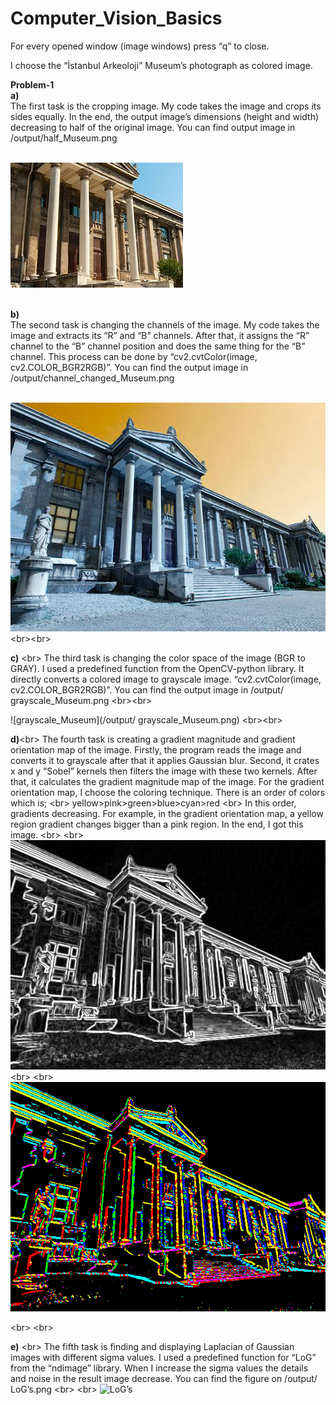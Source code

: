# Computer_Vision_Basics


For every opened window (image windows) press “q” to close.

I choose the “İstanbul Arkeoloji” Museum’s photograph as colored image.


**Problem-1** <br/>
**a)**<br/>
The first task is the cropping image. My code takes the image and crops its sides equally. In the end, the output image’s dimensions (height and width) decreasing to half of the original image. You can find output image in /output/half_Museum.png  <br/><br/>
    
![Half Museum](/output/half_Museum.png)
<br/><br/>


**b)** <br/>
The second task is changing the channels of the image. My code takes the image and extracts its “R” and “B” channels. After that, it assigns the “R” channel to the “B” channel position and does the same thing for the “B” channel. This process can be done by “cv2.cvtColor(image, cv2.COLOR_BGR2RGB)”. You can find the output image in /output/channel_changed_Museum.png<br/><br/>

![channel_changed_Museum](/output/channel_changed_Museum.png)
<br\><br\>

**c)** <br\>
The third task is changing the color space of the image (BGR to GRAY). I used a predefined function from the OpenCV-python library. It directly converts a colored image to grayscale image. “cv2.cvtColor(image, cv2.COLOR_BGR2RGB)”. You can find the output image in /output/ grayscale_Museum.png <br\><br\>

![grayscale_Museum](/output/ grayscale_Museum.png)
<br\><br\>

**d)**<br\>	
The fourth task is creating a gradient magnitude and gradient orientation map of the image. Firstly, the program reads the image and converts it to grayscale after that it applies Gaussian blur. Second, it crates x and y “Sobel” kernels then filters the image with these two kernels. After that, it calculates the gradient magnitude map of the image. For the gradient orientation map, I choose the coloring technique. There is an order of colors which is; <br\>
yellow>pink>green>blue>cyan>red <br\>
In this order, gradients decreasing. For example, in the gradient orientation map, a yellow region gradient changes bigger than a pink region. In the end, I got this image.
<br\>	<br\>	
![gradient_magnitude](/output/gradient_magnitude.png)
<br\>	<br\>
![Gradient_orientation](/output/Gradient_orientation.png)

<br\>	<br\>


**e)**	<br\>
The fifth task is finding and displaying Laplacian of Gaussian images with different sigma values. I used a predefined function for “LoG” from the “ndimage” library. When I increase the sigma values the details and noise in the result image decrease. You can find the figure on /output/ LoG’s.png <br\>	<br\>
![LoG’s](/output/LoG’s.png)


